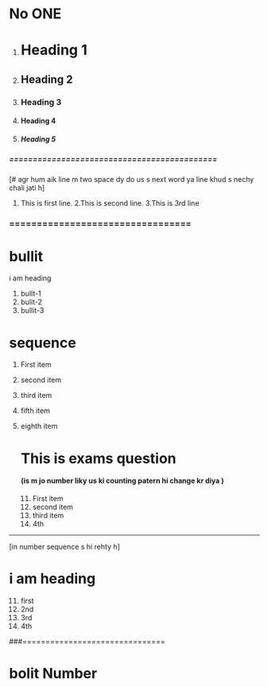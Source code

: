# No ONE
   1. # Heading 1
   2. ## Heading 2
   3. ### Heading 3
   4.  #### Heading 4
   5.  ##### Heading 5
##### ============================================
[# agr hum aik line m two space dy do us s next word ya line khud s nechy chali jati h]
   1. This is first line.   2.This is second line. 3.This is 3rd line
### ================================= 
 # bullit
i am heading

  1. bullt-1
  2. bulit-2
  3. bullit-3

# sequence 
1. First item
2. second item
3. third item
5. fifth item
8. eighth item
   # This is exams question<br>
   #### (is m jo number liky us ki counting patern hi change kr diya )

   
    11. First item
    12. second item
    13. third item
    14. 4th
-----------------------------------------------------------------
  [in number sequence s hi rehty h]
  # i am heading
  11. first
  15. 2nd
  17. 3rd
  20. 4th

###===============================


  # bolit Number
  
  
 

     
     
